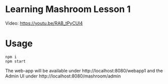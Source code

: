 
# Learning Mashroom Lesson 1

Video: https://youtu.be/RAB_tPyCUl4

# Usage

    npm i
    npm start

The web-app will be available under http://localhost:8080/webapp1
and the Admin UI under http://localhost:8080/mashroom/admin
